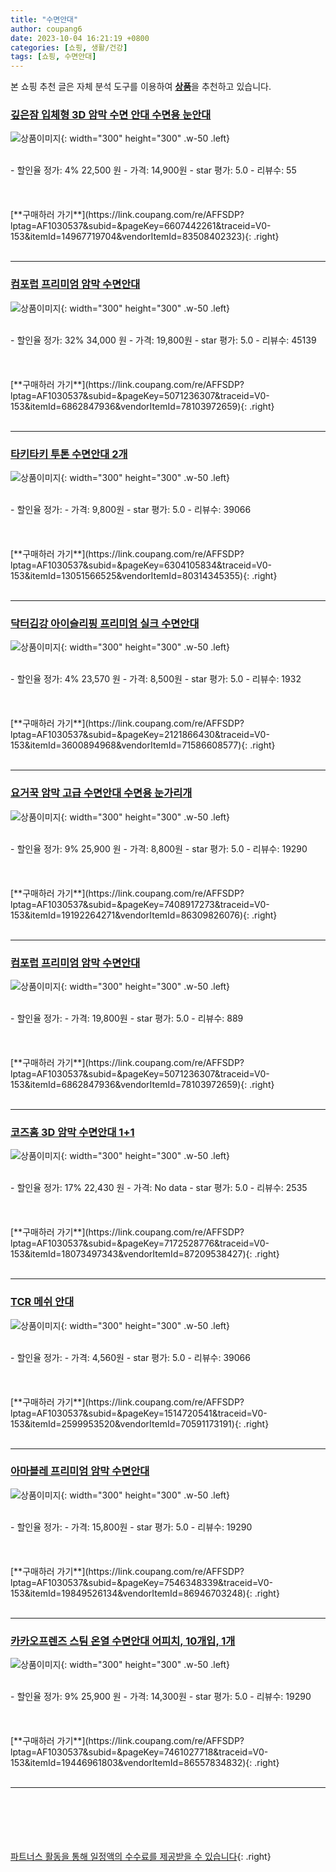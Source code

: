```yaml
---
title: "수면안대"
author: coupang6
date: 2023-10-04 16:21:19 +0800
categories: [쇼핑, 생활/건강]
tags: [쇼핑, 수면안대]
---
```


본 쇼핑 추천 글은 자체 분석 도구를 이용하여 [**상품**](https://link.coupang.com/a/bao1ui)을 추천하고 있습니다.

### [깊은잠 입체형 3D 암막 수면 안대 수면용 눈안대](https://link.coupang.com/re/AFFSDP?lptag=AF1030537&subid=&pageKey=6607442261&traceid=V0-153&itemId=14967719704&vendorItemId=83508402323)

![상품이미지](https://thumbnail7.coupangcdn.com/thumbnails/remote/230x230ex/image/vendor_inventory/8179/2b43dd039a80f2dc23db48bbc1b7bf6251319a5cd407a670461c47bc9953.png){: width="300" height="300" .w-50 .left}


<br>
- 할인율 정가: 4%  22,500   원
- 가격: 14,900원
- star 평가: 5.0
- 리뷰수: 55
<br>
<br>
<br>
<br>
[**구매하러 가기**](https://link.coupang.com/re/AFFSDP?lptag=AF1030537&subid=&pageKey=6607442261&traceid=V0-153&itemId=14967719704&vendorItemId=83508402323){: .right}
<br>
<br>

---

### [컴포럽 프리미엄 암막 수면안대](https://link.coupang.com/re/AFFSDP?lptag=AF1030537&subid=&pageKey=5071236307&traceid=V0-153&itemId=6862847936&vendorItemId=78103972659)

![상품이미지](https://thumbnail6.coupangcdn.com/thumbnails/remote/230x230ex/image/retail/images/4184660716927136-c2913d49-22d2-46f8-9867-48aaa0ab8123.jpg){: width="300" height="300" .w-50 .left}


<br>
- 할인율 정가: 32%  34,000   원
- 가격: 19,800원
- star 평가: 5.0
- 리뷰수: 45139
<br>
<br>
<br>
<br>
[**구매하러 가기**](https://link.coupang.com/re/AFFSDP?lptag=AF1030537&subid=&pageKey=5071236307&traceid=V0-153&itemId=6862847936&vendorItemId=78103972659){: .right}
<br>
<br>

---

### [타키타키 투톤 수면안대 2개](https://link.coupang.com/re/AFFSDP?lptag=AF1030537&subid=&pageKey=6304105834&traceid=V0-153&itemId=13051566525&vendorItemId=80314345355)

![상품이미지](https://thumbnail10.coupangcdn.com/thumbnails/remote/230x230ex/image/vendor_inventory/9a15/63f7d8c0debd1cf006fabf193fd1597cf4f77fdfe40f9c0b56b9ec692b46.jpg){: width="300" height="300" .w-50 .left}


<br>
- 할인율 정가: 
- 가격: 9,800원
- star 평가: 5.0
- 리뷰수: 39066
<br>
<br>
<br>
<br>
[**구매하러 가기**](https://link.coupang.com/re/AFFSDP?lptag=AF1030537&subid=&pageKey=6304105834&traceid=V0-153&itemId=13051566525&vendorItemId=80314345355){: .right}
<br>
<br>

---

### [닥터김강 아이슬리핑 프리미엄 실크 수면안대](https://link.coupang.com/re/AFFSDP?lptag=AF1030537&subid=&pageKey=2121866430&traceid=V0-153&itemId=3600894968&vendorItemId=71586608577)

![상품이미지](https://thumbnail6.coupangcdn.com/thumbnails/remote/230x230ex/image/retail/images/2020/09/15/11/5/e06c2938-6807-4b8b-bebd-6d6f7130f622.jpg){: width="300" height="300" .w-50 .left}


<br>
- 할인율 정가: 4%  23,570   원
- 가격: 8,500원
- star 평가: 5.0
- 리뷰수: 1932
<br>
<br>
<br>
<br>
[**구매하러 가기**](https://link.coupang.com/re/AFFSDP?lptag=AF1030537&subid=&pageKey=2121866430&traceid=V0-153&itemId=3600894968&vendorItemId=71586608577){: .right}
<br>
<br>

---

### [요거꾹 암막 고급 수면안대 수면용 눈가리개](https://link.coupang.com/re/AFFSDP?lptag=AF1030537&subid=&pageKey=7408917273&traceid=V0-153&itemId=19192264271&vendorItemId=86309826076)

![상품이미지](https://thumbnail6.coupangcdn.com/thumbnails/remote/230x230ex/image/vendor_inventory/7e19/4b60d58307f4281098f25a906fc4bae092a93df616d5b73a34e4939c0949.png){: width="300" height="300" .w-50 .left}


<br>
- 할인율 정가: 9%  25,900   원
- 가격: 8,800원
- star 평가: 5.0
- 리뷰수: 19290
<br>
<br>
<br>
<br>
[**구매하러 가기**](https://link.coupang.com/re/AFFSDP?lptag=AF1030537&subid=&pageKey=7408917273&traceid=V0-153&itemId=19192264271&vendorItemId=86309826076){: .right}
<br>
<br>

---

### [컴포럽 프리미엄 암막 수면안대](https://link.coupang.com/re/AFFSDP?lptag=AF1030537&subid=&pageKey=5071236307&traceid=V0-153&itemId=6862847936&vendorItemId=78103972659)

![상품이미지](https://thumbnail6.coupangcdn.com/thumbnails/remote/230x230ex/image/retail/images/4184660716927136-c2913d49-22d2-46f8-9867-48aaa0ab8123.jpg){: width="300" height="300" .w-50 .left}


<br>
- 할인율 정가: 
- 가격: 19,800원
- star 평가: 5.0
- 리뷰수: 889
<br>
<br>
<br>
<br>
[**구매하러 가기**](https://link.coupang.com/re/AFFSDP?lptag=AF1030537&subid=&pageKey=5071236307&traceid=V0-153&itemId=6862847936&vendorItemId=78103972659){: .right}
<br>
<br>

---

### [코즈홈 3D 암막 수면안대 1+1](https://link.coupang.com/re/AFFSDP?lptag=AF1030537&subid=&pageKey=7172528776&traceid=V0-153&itemId=18073497343&vendorItemId=87209538427)

![상품이미지](https://thumbnail6.coupangcdn.com/thumbnails/remote/230x230ex/image/vendor_inventory/8833/7034a8135001e9f3950e8f2570a5fc0285bff81aa62bf279b3c65e0777d2.jpg){: width="300" height="300" .w-50 .left}


<br>
- 할인율 정가: 17%  22,430   원
- 가격: No data
- star 평가: 5.0
- 리뷰수: 2535
<br>
<br>
<br>
<br>
[**구매하러 가기**](https://link.coupang.com/re/AFFSDP?lptag=AF1030537&subid=&pageKey=7172528776&traceid=V0-153&itemId=18073497343&vendorItemId=87209538427){: .right}
<br>
<br>

---

### [TCR 메쉬 안대](https://link.coupang.com/re/AFFSDP?lptag=AF1030537&subid=&pageKey=1514720541&traceid=V0-153&itemId=2599953520&vendorItemId=70591173191)

![상품이미지](https://thumbnail10.coupangcdn.com/thumbnails/remote/230x230ex/image/retail/images/2020/04/27/11/8/cdd1b1ad-22b9-457f-b9f8-fcf98beefe77.jpg){: width="300" height="300" .w-50 .left}


<br>
- 할인율 정가: 
- 가격: 4,560원
- star 평가: 5.0
- 리뷰수: 39066
<br>
<br>
<br>
<br>
[**구매하러 가기**](https://link.coupang.com/re/AFFSDP?lptag=AF1030537&subid=&pageKey=1514720541&traceid=V0-153&itemId=2599953520&vendorItemId=70591173191){: .right}
<br>
<br>

---

### [아마블레 프리미엄 암막 수면안대](https://link.coupang.com/re/AFFSDP?lptag=AF1030537&subid=&pageKey=7546348339&traceid=V0-153&itemId=19849526134&vendorItemId=86946703248)

![상품이미지](https://thumbnail8.coupangcdn.com/thumbnails/remote/230x230ex/image/vendor_inventory/414e/1835b38ee05c4d8e1b9539c89a93997005821bc12482c7142caf7f341e68.jpg){: width="300" height="300" .w-50 .left}


<br>
- 할인율 정가: 
- 가격: 15,800원
- star 평가: 5.0
- 리뷰수: 19290
<br>
<br>
<br>
<br>
[**구매하러 가기**](https://link.coupang.com/re/AFFSDP?lptag=AF1030537&subid=&pageKey=7546348339&traceid=V0-153&itemId=19849526134&vendorItemId=86946703248){: .right}
<br>
<br>

---

### [카카오프렌즈 스팀 온열 수면안대 어피치, 10개입, 1개](https://link.coupang.com/re/AFFSDP?lptag=AF1030537&subid=&pageKey=7461027718&traceid=V0-153&itemId=19446961803&vendorItemId=86557834832)

![상품이미지](https://thumbnail7.coupangcdn.com/thumbnails/remote/230x230ex/image/retail/images/2023/07/12/16/3/59a3715a-f706-4dc7-afa0-c1de8d8b52cf.jpg){: width="300" height="300" .w-50 .left}


<br>
- 할인율 정가: 9%  25,900   원
- 가격: 14,300원
- star 평가: 5.0
- 리뷰수: 19290
<br>
<br>
<br>
<br>
[**구매하러 가기**](https://link.coupang.com/re/AFFSDP?lptag=AF1030537&subid=&pageKey=7461027718&traceid=V0-153&itemId=19446961803&vendorItemId=86557834832){: .right}
<br>
<br>

---
<br><br><br><br><br> [파트너스 활동을 통해 일정액의 수수료를 제공받을 수 있습니다](https://link.coupang.com/a/bao1ui){: .right}